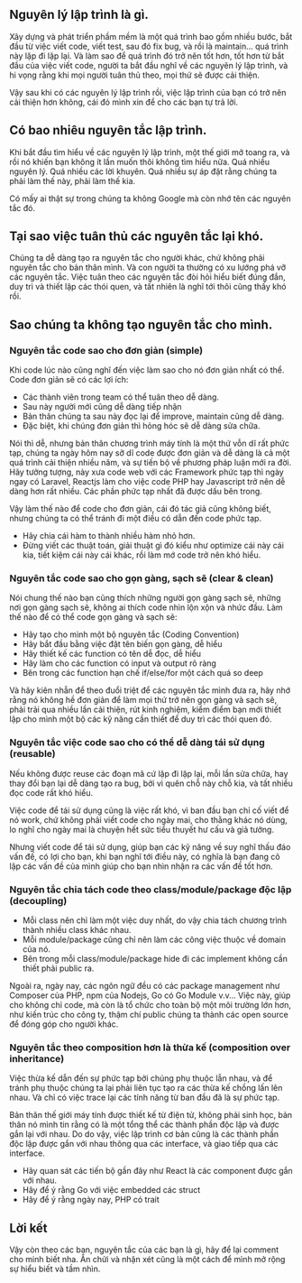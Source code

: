 ## Nguyên lý lập trình là gì.

Xây dựng và phát triển phầm mềm là một quá trình bao gồm nhiều bước, bắt đầu từ việc viết code, viết test, sau đó fix bug, và rồi là maintain... quá trình này lặp đi lặp lại. Và làm sao để quá trình đó trở nên tốt hơn, tốt hơn từ bắt đầu của việc viết code, người ta bắt đầu nghĩ về các nguyên lý lập trình, và hi vọng rằng khi mọi người tuân thủ theo, mọi thứ sẽ được cải thiện.

Vậy sau khi có các nguyên lý lập trình rồi, việc lập trình của bạn có trở nên cải thiện hơn không, cái đó mình xin để cho các bạn tự trả lời.

## Có bao nhiêu nguyên tắc lập trình.

Khi bắt đầu tìm hiểu về các nguyên lý lập trình, một thế giới mở toang ra, và rồi nó khiến bạn không ít lần muốn thôi không tìm hiểu nữa. Quá nhiều nguyên lý. Quá nhiều các lời khuyên. Quá nhiều sự áp đặt rằng chúng ta phải làm thế này, phải làm thế kia.

Có mấy ai thật sự trong chúng ta không Google mà còn nhớ tên các nguyên tắc đó.

## Tại sao việc tuân thủ các nguyên tắc lại khó.
Chúng ta dễ dàng tạo ra nguyên tắc cho người khác, chứ không phải nguyên tắc cho bản thân mình. Và con người ta thường có xu lướng phá vỡ các nguyên tắc. Việc tuân theo các nguyên tắc đòi hỏi hiểu biết đúng đắn, duy trì và thiết lập các thói quen, và tất nhiên là nghĩ tới thôi cũng thấy khó rồi.

## Sao chúng ta không tạo nguyên tắc cho mình.

### Nguyên tắc code sao cho đơn giản (simple)

Khi code lúc nào cũng nghĩ đến việc làm sao cho nó đơn giản nhất có thể. Code đơn giản sẽ có các lợi ích:

* Các thành viên trong team có thể tuân theo dễ dàng.
* Sau này người mới cũng dễ dàng tiếp nhận
* Bản thân chúng ta sau này đọc lại để improve, maintain cũng dễ dàng.
* Đặc biệt, khi chúng đơn giản thì hỏng hóc sẽ dễ dàng sửa chữa.

Nói thì dễ, nhưng bản thân chương trình máy tính là một thứ vỗn dĩ rất phức tạp, chúng ta ngày hôm nay sỡ dĩ code được đơn giản và dễ dàng là cả một quá trình cải thiện nhiều năm, và sự tiến bộ về phương pháp luận mới ra đời. Hãy tưởng tượng, này xưa code web với các Framework phức tạp thì ngày ngay có Laravel, Reactjs làm cho việc code PHP hay Javascript trở nên dễ dàng hơn rất nhiều. Các phần phức tạp nhất đã được dấu bên trong.

Vậy làm thế nào để code cho đơn giản, cái đó tác giả cũng không biết, nhưng chúng ta có thể tránh đi một điều có dẫn đến code phức tạp.

* Hãy chia cái hàm to thành nhiều hàm nhỏ hơn.
* Đừng viết các thuật toán, giải thuật gì đó kiểu như optimize cái này cái kia, tiết kiệm cái này cái khác, rồi làm mớ code trở nên khó hiểu.

### Nguyên tắc code sao cho gọn gàng, sạch sẽ (clear & clean)

Nói chung thế nào bạn cũng thích những người gọn gàng sạch sẽ, những nơi gọn gàng sạch sẽ, không ai thích code nhìn lộn xộn và nhức đầu. Làm thế nào để có thể code gọn gàng và sạch sẽ:

* Hãy tạo cho mình một bộ nguyên tắc (Coding Convention)
* Hãy bắt đầu bằng việc đặt tên biến gọn gàng, dễ hiểu
* Hãy thiết kế các function có tên dễ đọc, dễ hiểu
* Hãy làm cho các function có input và output rõ ràng
* Bên trong các function hạn chế if/else/for một cách quá so deep

Và hãy kiên nhẫn để theo đuổi triệt để các nguyên tắc mình đưa ra, hãy nhớ rằng nó không hề đơn giản để làm mọi thứ trở nên gọn gàng và sạch sẽ, phải trải qua nhiều lần cải thiện, rút kinh nghiệm, kiểm điểm bạn mới thiết lập cho mình một bộ các kỹ năng cần thiết để duy trì các thói quen đó.

### Nguyên tắc việc code sao cho có thể dễ dàng tái sử dụng (reusable)

Nếu không được reuse các đoạn mã cứ lặp đi lặp lại, mỗi lần sửa chữa, hay thay đổi bạn lại dễ dàng tạo ra bug, bởi vì quên chỗ này chỗ kia, và tất nhiều đọc code rất khó hiểu.

Việc code để tái sử dụng cũng là việc rất khó, vì ban đầu bạn chỉ cố viết để nó work, chứ không phải viết code cho ngày mai, cho thằng khác nó dùng, lo nghĩ cho ngày mai là chuyện hết sức tiểu thuyết hư cấu và giả tưởng.

Nhưng viết code để tái sử dụng, giúp bạn các kỹ năng về suy nghĩ thấu đáo vấn đế, có lợi cho bạn, khi bạn nghĩ tới điều này, có nghĩa là bạn đang cô lập các vấn đề của mình giúp cho bạn nhìn nhận ra các vấn đề tốt hơn.

### Nguyên tắc chia tách code theo class/module/package độc lập (decoupling)

* Mỗi class nên chỉ làm một việc duy nhất, do vậy chia tách chương trình thành nhiều class khác nhau.
* Mỗi module/package cũng chỉ nên làm các công việc thuộc về domain của nó.
* Bên trong mỗi class/module/package hide đi các implement không cần thiết phải public ra.

Ngoài ra, ngày nay, các ngôn ngữ đều có các package management như Composer của PHP, npm của Nodejs, Go có Go Module v.v... Việc này, giúp cho không chỉ code, mà còn là tổ chức cho toàn bộ một môi trường lớn hơn, như kiến trúc cho công ty, thậm chí public chúng ta thành các open source để đóng góp cho người khác.

### Nguyên tắc theo composition hơn là thừa kế (composition over inheritance)

Việc thừa kế dẫn đến sự phức tạp bởi chúng phụ thuộc lẫn nhau, và để tránh phụ thuộc chúng ta lại phải liên tục tạo ra các thừa kế chồng lấn lên nhau. Và chỉ có việc trace lại các tính năng từ ban đầu đã là sự phức tạp.

Bản thân thế giới máy tính được thiết kế từ điện tử, không phải sinh học, bản thân nó mình tin rằng có là một tổng thể các thành phần độc lập và được gắn lại với nhau. Do do vậy, việc lập trình cơ bản cũng là các thành phần độc lập được gắn với nhau thông qua các interface, và giao tiếp qua các interface.

* Hãy quan sát các tiến bộ gần đây như React là các component được gắn với nhau.
* Hãy để ý rằng Go với việc embedded các struct
* Hãy để ý rằng ngày nay, PHP có trait

## Lời kết

Vậy còn theo các bạn, nguyên tắc của các bạn là gì, hãy để lại comment cho minh biết nha.
Ăn chửi và nhận xét cũng là một cách để mình mở rộng sự hiểu biết và tầm nhìn.